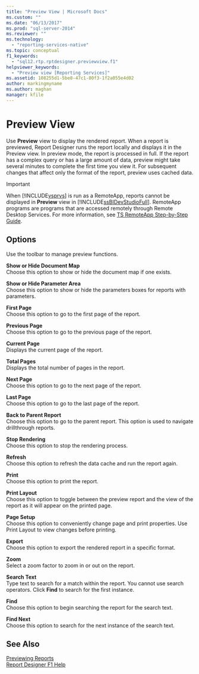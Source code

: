 ```yaml
---
title: "Preview View | Microsoft Docs"
ms.custom: ""
ms.date: "06/13/2017"
ms.prod: "sql-server-2014"
ms.reviewer: ""
ms.technology: 
  - "reporting-services-native"
ms.topic: conceptual
f1_keywords: 
  - "sql12.rtp.rptdesigner.previewview.f1"
helpviewer_keywords: 
  - "Preview view [Reporting Services]"
ms.assetid: 108255d1-5be8-47c1-80f3-1f2a055e4d02
author: markingmyname
ms.author: maghan
manager: kfile
---
```

# Preview View
  Use **Preview** view to display the rendered report. When a report is previewed, Report Designer runs the report locally and displays it in the Preview view. In preview mode, the report is processed in full. If the report has a complex query or has a large amount of data, preview might take several minutes to complete the first time you view it. For subsequent changes that affect only the format of the report, preview uses cached data.  
  
> [!IMPORTANT]  
>  When [!INCLUDE[vsprvs](../../includes/vsprvs-md.md)] is run as a RemoteApp, reports cannot be displayed in **Preview** view in [!INCLUDE[ssBIDevStudioFull](../../includes/ssbidevstudiofull-md.md)]. RemoteApp programs are programs that are accessed remotely through Remote Desktop Services. For more information, see [TS RemoteApp Step-by-Step Guide](https://technet.microsoft.com/library/cc730673\(WS.10\).aspx).  
  
## Options  
 Use the toolbar to manage preview functions.  
  
 **Show or Hide Document Map**  
 Choose this option to show or hide the document map if one exists.  
  
 **Show or Hide Parameter Area**  
 Choose this option to show or hide the parameters boxes for reports with parameters.  
  
 **First Page**  
 Choose this option to go to the first page of the report.  
  
 **Previous Page**  
 Choose this option to go to the previous page of the report.  
  
 **Current Page**  
 Displays the current page of the report.  
  
 **Total Pages**  
 Displays the total number of pages in the report.  
  
 **Next Page**  
 Choose this option to go to the next page of the report.  
  
 **Last Page**  
 Choose this option to go to the last page of the report.  
  
 **Back to Parent Report**  
 Choose this option to go to the parent report. This option is used to navigate drillthrough reports.  
  
 **Stop Rendering**  
 Choose this option to stop the rendering process.  
  
 **Refresh**  
 Choose this option to refresh the data cache and run the report again.  
  
 **Print**  
 Choose this option to print the report.  
  
 **Print Layout**  
 Choose this option to toggle between the preview report and the view of the report as it will appear on the printed page.  
  
 **Page Setup**  
 Choose this option to conveniently change page and print properties. Use Print Layout to view changes before printing.  
  
 **Export**  
 Choose this option to export the rendered report in a specific format.  
  
 **Zoom**  
 Select a zoom factor to zoom in or out on the report.  
  
 **Search Text**  
 Type text to search for a match within the report. You cannot use search operators. Click **Find** to search for the first instance.  
  
 **Find**  
 Choose this option to begin searching the report for the search text.  
  
 **Find Next**  
 Choose this option to search for the next instance of the search text.  
  
## See Also  
 [Previewing Reports](../reports/previewing-reports.md)   
 [Report Designer F1 Help](report-designer-f1-help.md)  
  
  
